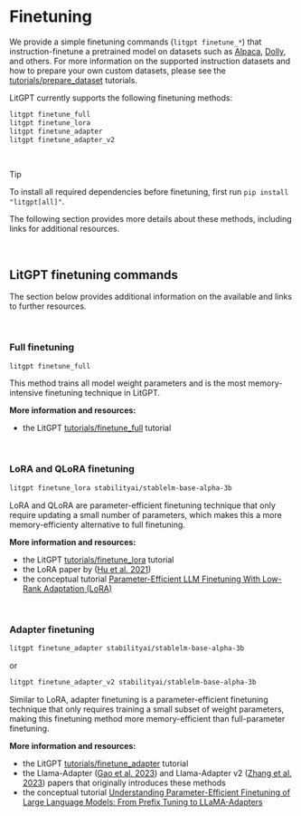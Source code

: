 # Finetuning

We provide a simple finetuning commands (`litgpt finetune_*`) that instruction-finetune a pretrained model on datasets such as [Alpaca](https://github.com/tatsu-lab/stanford_alpaca), [Dolly](https://www.databricks.com/blog/2023/04/12/dolly-first-open-commercially-viable-instruction-tuned-llm), and others. For more information on the supported instruction datasets and how to prepare your own custom datasets, please see the [tutorials/prepare_dataset](prepare_dataset.md) tutorials.

LitGPT currently supports the following finetuning methods:

```bash
litgpt finetune_full
litgpt finetune_lora
litgpt finetune_adapter
litgpt finetune_adapter_v2
```

&nbsp;
> [!TIP]
> To install all required dependencies before finetuning, first run `pip install "litgpt[all]"`.
&nbsp;


The following section provides more details about these methods, including links for additional resources.


&nbsp;
## LitGPT finetuning commands

The section below provides additional information on the available and links to further resources.

&nbsp;
### Full finetuning

```bash
litgpt finetune_full
```

This method trains all model weight parameters and is the most memory-intensive finetuning technique in LitGPT.

**More information and resources:**

- the LitGPT [tutorials/finetune_full](finetune_full.md) tutorial


&nbsp;
### LoRA and QLoRA finetuning

```bash
litgpt finetune_lora stabilityai/stablelm-base-alpha-3b
```

LoRA and QLoRA are parameter-efficient finetuning technique that only require updating a small number of parameters, which makes this a more memory-efficienty alternative to full finetuning.

**More information and resources:**

- the LitGPT [tutorials/finetune_lora](finetune_lora.md) tutorial
- the LoRA paper by ([Hu et al. 2021](https://arxiv.org/abs/2106.09685))
- the conceptual tutorial [Parameter-Efficient LLM Finetuning With Low-Rank Adaptation (LoRA)](https://lightning.ai/pages/community/tutorial/lora-llm/)


&nbsp;
### Adapter finetuning

```bash
litgpt finetune_adapter stabilityai/stablelm-base-alpha-3b
```

or

```bash
litgpt finetune_adapter_v2 stabilityai/stablelm-base-alpha-3b
```

Similar to LoRA, adapter finetuning is a parameter-efficient finetuning technique that only requires training a small subset of weight parameters, making this finetuning method more memory-efficient than full-parameter finetuning. 

**More information and resources:**

- the LitGPT [tutorials/finetune_adapter](finetune_adapter.md) tutorial
- the Llama-Adapter ([Gao et al. 2023](https://arxiv.org/abs/2304.15010)) and Llama-Adapter v2  ([Zhang et al. 2023](https://arxiv.org/abs/2303.16199)) papers that originally introduces these methods
- the conceptual tutorial [Understanding Parameter-Efficient Finetuning of Large Language Models: From Prefix Tuning to LLaMA-Adapters](https://lightning.ai/pages/community/article/understanding-llama-adapters/)
